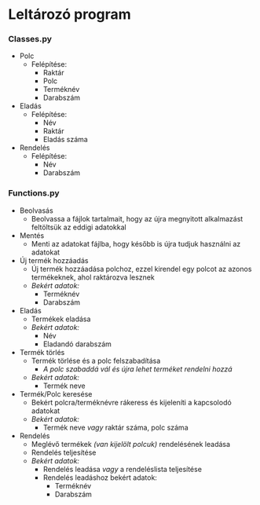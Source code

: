 # Leltározó program

### Classes.py

- Polc
    - Felépítése:
        - Raktár
        - Polc
        - Terméknév
        - Darabszám
- Eladás
    - Felépítése:
        - Név
        - Raktár
        - Eladás száma
- Rendelés
    - Felépítése:
        - Név
        - Darabszám

### Functions.py

- Beolvasás
    - Beolvassa a fájlok tartalmait, hogy az újra megnyitott alkalmazást feltöltsük az eddigi adatokkal
- Mentés
    - Menti az adatokat fájlba, hogy később is újra tudjuk használni az adatokat
- Új termék hozzáadás
    - Új termék hozzáadása polchoz, ezzel kirendel egy polcot az azonos termékeknek, ahol raktározva lesznek
    - *Bekért adatok:*
        - Terméknév
        - Darabszám
- Eladás
    - Termékek eladása
    - *Bekért adatok:*
        - Név
        - Eladandó darabszám
- Termék törlés
    - Termék törlése és a polc felszabadítása<br>
        - *A polc szabaddá vál és újra lehet terméket rendelni hozzá*
    - *Bekért adatok:*
        - Termék neve
- Termék/Polc keresése
    - Bekért polcra/terméknévre rákeress és kijeleníti a kapcsolodó adatokat
    - *Bekért adatok:*
        - Termék neve *vagy* raktár száma, polc száma
- Rendelés
    - Meglévő termékek *(van kijelölt polcuk)* rendelésének leadása
    - Rendelés teljesítése
    - *Bekért adatok:*
        - Rendelés leadása *vagy* a rendeléslista teljesítése
        - Rendelés leadáshoz bekért adatok:
            - Terméknév
            - Darabszám
